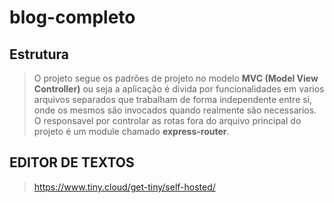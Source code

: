 # blog-completo

## Estrutura
>O projeto segue os padrões de projeto no modelo **MVC (Model View Controller)** ou seja a aplicação é divida por funcionalidades em varios arquivos separados que trabalham de forma independente entre si, onde os mesmos são invocados quando realmente são necessarios.
>O responsavel por controlar as rotas fora do arquivo principal do projeto é um module chamado **express-router**.

## EDITOR DE TEXTOS
>https://www.tiny.cloud/get-tiny/self-hosted/